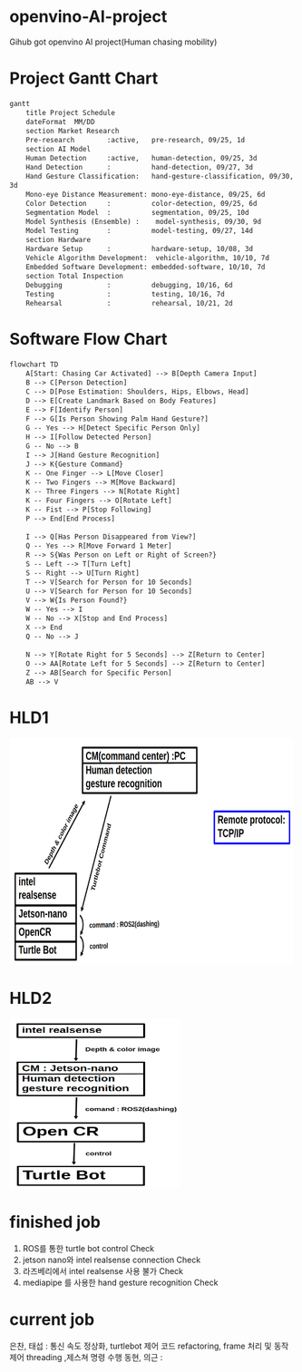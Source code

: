 # openvino-AI-project
Gihub got openvino AI project(Human chasing mobility)


# Project Gantt Chart

```mermaid
gantt
    title Project Schedule
    dateFormat  MM/DD
    section Market Research
    Pre-research        :active,   pre-research, 09/25, 1d
    section AI Model
    Human Detection     :active,   human-detection, 09/25, 3d
    Hand Detection      :          hand-detection, 09/27, 3d
    Hand Gesture Classification:   hand-gesture-classification, 09/30, 3d
    Mono-eye Distance Measurement: mono-eye-distance, 09/25, 6d
    Color Detection     :          color-detection, 09/25, 6d
    Segmentation Model  :          segmentation, 09/25, 10d
    Model Synthesis (Ensemble) :    model-synthesis, 09/30, 9d
    Model Testing       :          model-testing, 09/27, 14d
    section Hardware
    Hardware Setup      :          hardware-setup, 10/08, 3d
    Vehicle Algorithm Development:  vehicle-algorithm, 10/10, 7d
    Embedded Software Development: embedded-software, 10/10, 7d
    section Total Inspection
    Debugging           :          debugging, 10/16, 6d
    Testing             :          testing, 10/16, 7d
    Rehearsal           :          rehearsal, 10/21, 2d
```

# Software Flow Chart

```mermaid
flowchart TD
    A[Start: Chasing Car Activated] --> B[Depth Camera Input]
    B --> C[Person Detection]
    C --> D[Pose Estimation: Shoulders, Hips, Elbows, Head]
    D --> E[Create Landmark Based on Body Features]
    E --> F[Identify Person]
    F --> G[Is Person Showing Palm Hand Gesture?]
    G -- Yes --> H[Detect Specific Person Only]
    H --> I[Follow Detected Person]
    G -- No --> B
    I --> J[Hand Gesture Recognition]
    J --> K{Gesture Command}
    K -- One Finger --> L[Move Closer]
    K -- Two Fingers --> M[Move Backward]
    K -- Three Fingers --> N[Rotate Right]
    K -- Four Fingers --> O[Rotate Left]
    K -- Fist --> P[Stop Following]
    P --> End[End Process]
    
    I --> Q[Has Person Disappeared from View?]
    Q -- Yes --> R[Move Forward 1 Meter]
    R --> S{Was Person on Left or Right of Screen?}
    S -- Left --> T[Turn Left]
    S -- Right --> U[Turn Right]
    T --> V[Search for Person for 10 Seconds]
    U --> V[Search for Person for 10 Seconds]
    V --> W{Is Person Found?}
    W -- Yes --> I
    W -- No --> X[Stop and End Process]
    X --> End
    Q -- No --> J
    
    N --> Y[Rotate Right for 5 Seconds] --> Z[Return to Center]
    O --> AA[Rotate Left for 5 Seconds] --> Z[Return to Center]
    Z --> AB[Search for Specific Person]
    AB --> V
```



# HLD1
<img src="./HLD1.png" alt="이미지 설명" width="500" height="400"/>

# HLD2
<img src="./HLD2.png" alt="이미지 설명" width="300" height="300"/>




# finished job
1. ROS를 통한 turtle bot control Check
2. jetson nano와 intel realsense connection Check
3. 라즈베리에서 intel realsense 사용 불가 Check
4. mediapipe 를 사용한 hand gesture recognition Check


# current job
은찬, 태섭 : 통신 속도 정상화, turtlebot 제어 코드 refactoring, frame 처리 및 동작 제어 threading ,제스쳐 명령 수행
동현, 의근 : 
